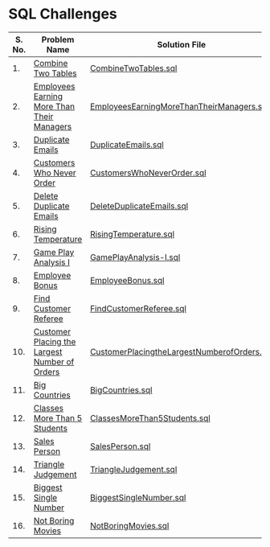 
# SQL Challenges

| **S. No.** | **Problem Name**                                                                                                                          | **Solution File**                                                                                      |
|------------|-------------------------------------------------------------------------------------------------------------------------------------------|--------------------------------------------------------------------------------------------------------|
| 1.         | [Combine Two Tables](https://leetcode.com/problems/combine-two-tables/description/)                                                       | [CombineTwoTables.sql](solutions/CombineTwoTables.sql)                                                 |
| 2.         | [Employees Earning More Than Their Managers](https://leetcode.com/problems/employees-earning-more-than-their-managers/description/)       | [EmployeesEarningMoreThanTheirManagers.sql](solutions%2FEmployeesEarningMoreThanTheirManagers.sql)     |
| 3.         | [Duplicate Emails](https://leetcode.com/problems/duplicate-emails/description/)                                                           | [DuplicateEmails.sql](solutions%2FDuplicateEmails.sql)                                                 |
| 4.         | [Customers Who Never Order](https://leetcode.com/problems/customers-who-never-order/description/)                                         | [CustomersWhoNeverOrder.sql](solutions%2FCustomersWhoNeverOrder.sql)                                   |
| 5.         | [Delete Duplicate Emails](https://leetcode.com/problems/delete-duplicate-emails/description/)                                             | [DeleteDuplicateEmails.sql](solutions%2FDeleteDuplicateEmails.sql)                                     |
| 6.         | [Rising Temperature](https://leetcode.com/problems/rising-temperature/description/)                                                       | [RisingTemperature.sql](solutions%2FRisingTemperature.sql)                                             |
| 7.         | [Game Play Analysis I](https://leetcode.com/problems/game-play-analysis-i/description/)                                                   | [GamePlayAnalysis-I.sql](solutions%2FGamePlayAnalysis-I.sql)                                           |
| 8.         | [Employee Bonus](https://leetcode.com/problems/employee-bonus/description/)                                                               | [EmployeeBonus.sql](solutions%2FEmployeeBonus.sql)                                                     |
| 9.         | [Find Customer Referee](https://leetcode.com/problems/find-customer-referee/description/)                                                 | [FindCustomerReferee.sql](solutions%2FFindCustomerReferee.sql)                                         |
| 10.        | [Customer Placing the Largest Number of Orders](https://leetcode.com/problems/customer-placing-the-largest-number-of-orders/description/) | [CustomerPlacingtheLargestNumberofOrders.sql](solutions%2FCustomerPlacingtheLargestNumberofOrders.sql) |
| 11.        | [Big Countries](https://leetcode.com/problems/big-countries/description/)                                                                 | [BigCountries.sql](solutions%2FBigCountries.sql)                                                       |
| 12.        | [Classes More Than 5 Students](https://leetcode.com/problems/classes-more-than-5-students/description/)                                   | [ClassesMoreThan5Students.sql](solutions%2FClassesMoreThan5Students.sql)                               |
| 13.        | [Sales Person](https://leetcode.com/problems/sales-person/description/)                                                                   | [SalesPerson.sql](solutions%2FSalesPerson.sql)                                                         |
| 14.        | [Triangle Judgement](https://leetcode.com/problems/triangle-judgement/description/)                                                       | [TriangleJudgement.sql](solutions%2FTriangleJudgement.sql)                                             |
| 15.        | [Biggest Single Number](https://leetcode.com/problems/biggest-single-number/description/)                                                 | [BiggestSingleNumber.sql](solutions%2FBiggestSingleNumber.sql)                                         |
| 16.        | [Not Boring Movies](https://leetcode.com/problems/not-boring-movies/description/)                                                         | [NotBoringMovies.sql](solutions%2FNotBoringMovies.sql)                                                 |